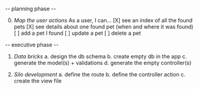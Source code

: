 -- planning phase --

0. *Map the user actions*
    As a user, I can...
    [X] see an index of all the found pets
    [X] see details about one found pet (when and where it was found)
    [ ] add a pet I found
    [ ] update a pet
    [ ] delete a pet

-- executive phase --

1. *Data bricks*
    a. design the db schema
    b. create empty db in the app
    c. generate the model(s) + validations
    d. generate the empty controller(s)

2. *Silo development*
    a. define the route
    b. define the controller action
    c. create the view file
